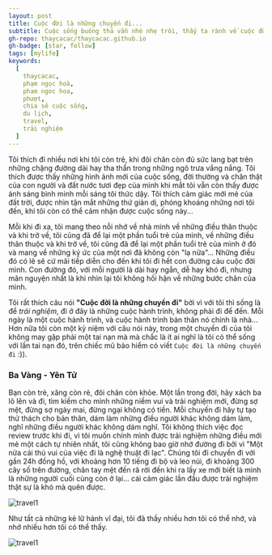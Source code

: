 ```yaml
---
layout: post
title: Cuộc đời là những chuyến đi...
subtitle: Cuộc sống buông thả vẫn nhè nhẹ trôi, thấy ta rành về cuộc đời nhưng chỉ bập bẹ thôi.
gh-repo: thaycacac/thaycacac.github.io
gh-badge: [star, follow]
tags: [mylife]
keywords:
  [
    thaycacac,
    phạm ngọc hoà,
    pham ngoc hoa,
    phượt,
    chia sẻ cuộc sống,
    du lịch,
    travel,
    trải nghiệm
  ]
---
```


Tôi thích đi nhiều nơi khi tôi còn trẻ, khi đôi chân còn đủ sức lang bạt trên những chặng đường dài hay tha thẩn trong những ngõ trưa vắng nắng. Tôi thích được thấy những hình ảnh mới của cuộc sống, đời thường và chân thật của con người và đất nước tươi đẹp của mình khi mắt tôi vẫn còn thấy được ánh sáng bình minh mỗi sáng tôi thức dậy. Tôi thích cảm giác mới mẻ của đất trời, được nhìn tận mắt những thứ giản dị, phóng khoáng những nơi tôi đến, khi tôi còn có thể cảm nhận được cuộc sống này...

Mỗi khi đi xa, tôi mang theo nỗi nhớ về nhà mình về những điều thân thuộc và khi trở về, tôi cũng đã để lại một phần tuổi trẻ của mình, về những điều thân thuộc và khi trở về, tôi cũng đã để lại một phần tuổi trẻ của mình ở đó và mang về những ký ức của một nơi đã không còn "lạ nữa"... Những điều đó có lẽ sẽ cứ mãi tiếp diễn cho đến khi tôi đi hết con đường cảu cuộc đời mình. Con đường đó, với mỗi người là dài hay ngắn, dễ hay khó đi, nhưng mãn nguyện nhất là khi nhìn lại tôi không hối hận về những bước chân của mình.

Tôi rất thích câu nói **"Cuộc đời là những chuyến đi"** bởi vì với tôi thì sống là để *trải nghiệm*, đi ở đây là những cuộc hành trình, không phải đi để đến. Mỗi ngày là một cuộc hành trình, và cuộc hành trình bản thân nó chính là nhà... Hơn nữa tôi còn một kỷ niệm với câu nói này, trong một chuyến đi của tôi không may gặp phải một tai nạn mà mà chắc là ít ai nghĩ là tôi có thể sống với lần tai nạn đó, trên chiếc mũ bảo hiểm có viết `Cuộc đời là những chuyến đi` :)).

### Ba Vàng - Yên Tử

Bạn còn trẻ, xăng còn rẻ, đôi chân còn khỏe. Một lần trong đời, hãy xách ba lô lên và đi, tìm kiếm cho mình những niềm vui và trải nghiệm mới, đừng sợ mệt, đừng sợ ngày mai, đừng ngại không có tiền. Mỗi chuyến đi hãy tự tạo thử thách cho bản thân, dám làm những điều người khác không dám làm, nghĩ những điều người khác không dám nghĩ. Tôi không thích việc đọc review trước khi đi, vì tôi muốn chính mình được trải nghiệm những điều mới mẻ một cách tự nhiên nhất, tôi cũng không bao giờ nhớ đường đi bởi vì "Một nửa cái thú vui của việc đi là nghệ thuật đi lạc". Chúng tôi đi chuyến đi với gần 24h đồng hồ, với khoảng hơn 10 tiếng đi bộ và leo núi, đi khoảng 300 cây số trên đường, chân tay mệt đến rã rời đến khi ra lấy xe mới biết là mình là những người cuối cùng còn ở lại... cái cảm giác lần đầu được trải nghiệm thật sự là khó mà quên được.

![travel1](https://i.imgur.com/JGN9fiv.jpg)

Như tất cả những kẻ lữ hành vĩ đại, tôi đã thầy nhiều hơn tôi có thể nhớ, và nhớ nhiều hơn tôi có thể thấy.

![travel1](https://i.imgur.com/2xAggR0.jpg)
